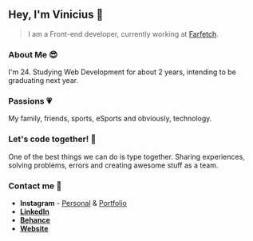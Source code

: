 ## Hey, I'm Vinicius 👋

> I am a Front-end developer, currently working at [Farfetch](https://www.farfetch.com).

### About Me :sunglasses:
I'm 24. Studying Web Development for about 2 years, intending to be graduating next year.

### Passions :heartpulse:
My family, friends, sports, eSports and obviously, technology.

### Let's code together! :punch:
One of the best things we can do is type together. Sharing experiences, solving problems, errors and creating awesome stuff as a team. 

### Contact me :speech_balloon:
- **Instagram** - [Personal](https://www.instagram.com/viniisaveeg) & [Portfolio](https://www.instagram.com/vsgdesigner)
- **[LinkedIn](https://www.linkedin.com/in/vinicius-savegnago-95b438179)**
- **[Behance](https://www.behance.net/viniciussilva3)**
- **[Website](https://vsgdesign.me)**
